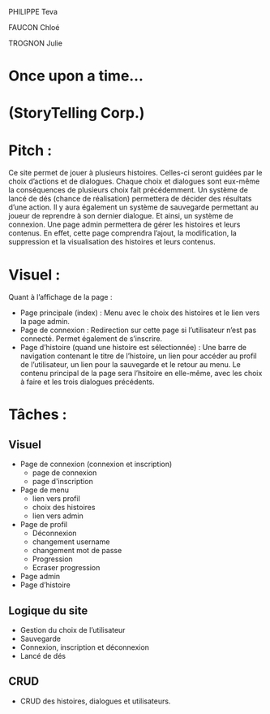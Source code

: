 PHILIPPE Teva

FAUCON Chloé

TROGNON Julie

# Once upon a time… 
# (StoryTelling Corp.)



# Pitch :
Ce site permet de jouer à plusieurs histoires. Celles-ci seront guidées par le choix d’actions et de dialogues. Chaque choix et dialogues sont eux-même la conséquences de plusieurs choix fait précédemment. Un système de lancé de dés (chance de réalisation) permettera de décider des résultats d’une action. Il y aura également un système de sauvegarde permettant au joueur de reprendre à son dernier dialogue. Et ainsi, un système de connexion.
Une page admin permettera de gérer les histoires et leurs contenus. En effet, cette page comprendra l’ajout, la modification, la suppression et la visualisation des histoires et leurs contenus.


# Visuel : 
Quant à l’affichage de la page : 
- Page principale (index) : Menu avec le choix des histoires et le lien vers la page admin.
- Page de connexion : Redirection sur cette page si l’utilisateur n’est pas connecté. Permet également de s’inscrire.
- Page d’histoire (quand une histoire est sélectionnée) : Une barre de navigation contenant le titre de l’histoire, un lien pour accéder au profil de l’utilisateur, un lien pour la sauvegarde et le retour au menu.
Le contenu principal de la page sera l’hsitoire en elle-même, avec les choix à faire et les trois dialogues précédents.


# Tâches : 

## Visuel
- Page de connexion (connexion et inscription)
    - page de connexion
    - page d'inscription
- Page de menu
    - lien vers profil
    - choix des histoires
    - lien vers admin
- Page de profil
    - Déconnexion
    - changement username
    - changement mot de passe
    - Progression
    - Ecraser progression
- Page admin
- Page d’histoire

## Logique du site
- Gestion du choix de l’utilisateur
- Sauvegarde
- Connexion, inscription et déconnexion
- Lancé de dés

## CRUD
- CRUD  des histoires, dialogues et utilisateurs.